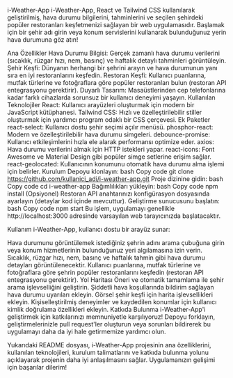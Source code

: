 i-Weather-App
i-Weather-App, React ve Tailwind CSS kullanılarak geliştirilmiş, hava durumu bilgilerini, tahminlerini ve seçilen şehirdeki popüler restoranları keşfetmenizi sağlayan bir web uygulamasıdır. Başlamak için bir şehir adı girin veya konum servislerini kullanarak bulunduğunuz yerin hava durumuna göz atın!

Ana Özellikler
Hava Durumu Bilgisi: Gerçek zamanlı hava durumu verilerini (sıcaklık, rüzgar hızı, nem, basınç) ve haftalık detaylı tahminleri görüntüleyin.
Şehir Keşfi: Dünyanın herhangi bir şehrini arayın ve hava durumunun yanı sıra en iyi restoranlarını keşfedin.
Restoran Keşfi: Kullanıcı puanlarına, mutfak türlerine ve fotoğraflara göre popüler restoranları bulun (restoran API entegrasyonu gerektirir).
Duyarlı Tasarım: Masaüstlerinden cep telefonlarına kadar farklı cihazlarda sorunsuz bir kullanıcı deneyimi yaşayın.
Kullanılan Teknolojiler
React: Kullanıcı arayüzleri oluşturmak için modern bir JavaScript kütüphanesi.
Tailwind CSS: Hızlı ve özelleştirilebilir stiller oluşturmak için yardımcı program odaklı bir CSS çerçevesi.
Ek Paketler
react-select: Kullanıcı dostu şehir seçimi açılır menüsü.
phosphor-react: Modern ve özelleştirilebilir hava durumu simgeleri.
debounce-promise: Kullanıcı etkileşimlerini hızla ele alarak performansı optimize eder.
axios: Hava durumu verilerini almak için HTTP istekleri yapar.
react-icons: Font Awesome ve Material Design gibi popüler simge setlerine erişim sağlar.
react-geolocated: Kullanıcının konumunu otomatik hava durumu alma işlemi için belirler.
Kurulum
Depoyu klonlayın:
bash
Copy code
git clone https://github.com/kullanici_adi/i-weather-app.git
Proje dizinine gidin:
bash
Copy code
cd i-weather-app
Bağımlılıkları yükleyin:
bash
Copy code
npm install
(Opsiyonel) Restoran API anahtarınızı konfigürasyon dosyasında ayarlayın (detaylar kod içinde mevcuttur).
Geliştirme sunucusunu başlatın:
bash
Copy code
npm start
Bu işlem, uygulamayı genellikle http://localhost:3000 adresinde varsayılan web tarayıcınızda başlatacaktır.

Kullanım
i-Weather-App, kullanıcı dostu bir arayüz sunar:

Hava durumunu görüntülemek istediğiniz şehrin adını arama çubuğuna girin veya konum hizmetlerinin bulunduğunuz yeri algılamasına izin verin.
Sıcaklık, rüzgar hızı, nem, basınç ve haftalık tahmin gibi hava durumu detayları görüntülenecektir.
Kullanıcı puanlarına, mutfak türlerine ve fotoğraflara göre şehrin popüler restoranlarını keşfedin (restoran API entegrasyonu gerektirir).
Yol Haritası
Öneri ve otomatik tamamlama ile şehir arama işlevselliğini geliştirin.
Şiddetli hava koşullarında bildirim sağlayan hava durumu uyarıları ekleyin.
Görsel şehir keşfi için harita işlevsellikleri ekleyin.
Kişiselleştirilmiş deneyimler ve kaydedilen konumlar için kullanıcı kimlik doğrulama özellikleri ekleyin.
Katkıda Bulunma
i-Weather-App'i geliştirmek için katkılarınızı memnuniyetle karşılıyoruz! Depoyu forklayın, geliştirmelerinizle pull request'ler oluşturun veya sorunları bildirerek bu uygulamayı daha da iyi hale getirmemize yardımcı olun.

Yukarıdaki README dosyası, i-Weather-App projesinin ana özelliklerini, kullanılan teknolojileri, kurulum talimatlarını ve katkıda bulunma yolunu açıklayarak projenin daha iyi anlaşılmasını sağlar. Uygulamanızın gelişimi için başarılar dilerim!

